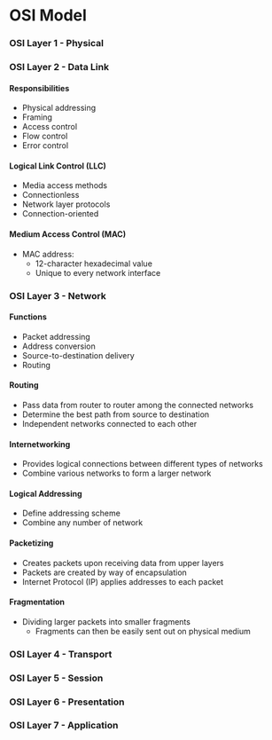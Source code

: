 # OSI Model

### OSI Layer 1 - Physical



### OSI Layer 2 - Data Link

#### Responsibilities

* Physical addressing
* Framing
* Access control
* Flow control
* Error control

#### Logical Link Control (LLC)

* Media access methods
* Connectionless
* Network layer protocols
* Connection-oriented

#### Medium Access Control (MAC)

* MAC address:
  * 12-character hexadecimal value
  * Unique to every network interface

### OSI Layer 3 - Network

#### Functions

* Packet addressing
* Address conversion
* Source-to-destination delivery
* Routing

#### Routing

* Pass data from router to router among the connected networks
* Determine the best path from source to destination
* Independent networks connected to each other

#### Internetworking

* Provides logical connections between different types of networks
* Combine various networks to form a larger network

#### Logical Addressing

* Define addressing scheme
* Combine any number of network

#### Packetizing

* Creates packets upon receiving data from upper layers
* Packets are created by way of encapsulation
* Internet Protocol (IP) applies addresses to each packet

#### Fragmentation

* Dividing larger packets into smaller fragments
  * Fragments can then be easily sent out on physical medium

### OSI Layer 4 - Transport



### OSI Layer 5 - Session



### OSI Layer 6 - Presentation



### OSI Layer 7 - Application























